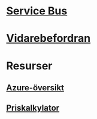 # [Service Bus](/azure/service-bus-messaging)
# [Vidarebefordran](/azure/service-bus-relay)
# Resurser
## [Azure-översikt](https://azure.microsoft.com/roadmap/?category=enterprise-integration)
## [Priskalkylator](https://azure.microsoft.com/pricing/calculator/)
